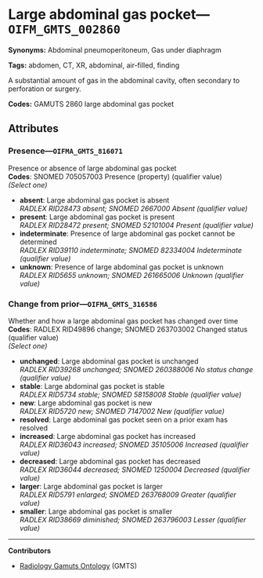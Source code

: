 # Large abdominal gas pocket—`OIFM_GMTS_002860`

**Synonyms:** Abdominal pneumoperitoneum, Gas under diaphragm

**Tags:** abdomen, CT, XR, abdominal, air-filled, finding

A substantial amount of gas in the abdominal cavity, often secondary to perforation or surgery.

**Codes:** GAMUTS 2860 large abdominal gas pocket

## Attributes

### Presence—`OIFMA_GMTS_816071`

Presence or absence of large abdominal gas pocket  
**Codes**: SNOMED 705057003 Presence (property) (qualifier value)  
*(Select one)*

- **absent**: Large abdominal gas pocket is absent  
_RADLEX RID28473 absent; SNOMED 2667000 Absent (qualifier value)_
- **present**: Large abdominal gas pocket is present  
_RADLEX RID28472 present; SNOMED 52101004 Present (qualifier value)_
- **indeterminate**: Presence of large abdominal gas pocket cannot be determined  
_RADLEX RID39110 indeterminate; SNOMED 82334004 Indeterminate (qualifier value)_
- **unknown**: Presence of large abdominal gas pocket is unknown  
_RADLEX RID5655 unknown; SNOMED 261665006 Unknown (qualifier value)_

### Change from prior—`OIFMA_GMTS_316586`

Whether and how a large abdominal gas pocket has changed over time  
**Codes**: RADLEX RID49896 change; SNOMED 263703002 Changed status (qualifier value)  
*(Select one)*

- **unchanged**: Large abdominal gas pocket is unchanged  
_RADLEX RID39268 unchanged; SNOMED 260388006 No status change (qualifier value)_
- **stable**: Large abdominal gas pocket is stable  
_RADLEX RID5734 stable; SNOMED 58158008 Stable (qualifier value)_
- **new**: Large abdominal gas pocket is new  
_RADLEX RID5720 new; SNOMED 7147002 New (qualifier value)_
- **resolved**: Large abdominal gas pocket seen on a prior exam has resolved  
- **increased**: Large abdominal gas pocket has increased  
_RADLEX RID36043 increased; SNOMED 35105006 Increased (qualifier value)_
- **decreased**: Large abdominal gas pocket has decreased  
_RADLEX RID36044 decreased; SNOMED 1250004 Decreased (qualifier value)_
- **larger**: Large abdominal gas pocket is larger  
_RADLEX RID5791 enlarged; SNOMED 263768009 Greater (qualifier value)_
- **smaller**: Large abdominal gas pocket is smaller  
_RADLEX RID38669 diminished; SNOMED 263796003 Lesser (qualifier value)_

---

**Contributors**

- [Radiology Gamuts Ontology](https://gamuts.net/) (GMTS)